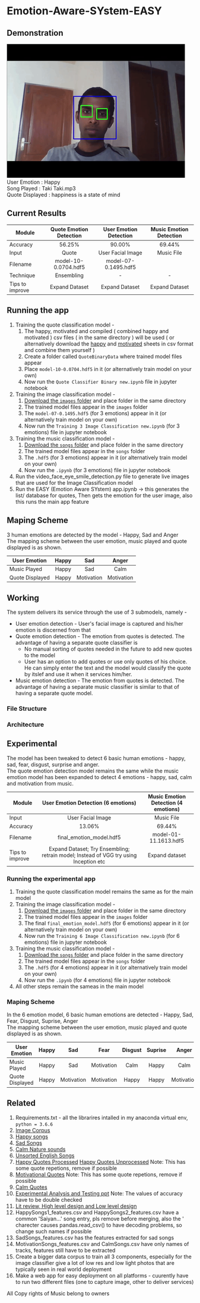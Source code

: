 # Emotion-Aware-SYstem-EASY
## Demonstration <br>
![](working.gif)
   <br>
    User Emotion : Happy <br>
    Song Played : Taki Taki.mp3 <br>
    Quote Displayed : happiness is a state of mind
   
## Current Results <br>
| Module        | Quote Emotion Detection           | User Emotion Detection           | Music Emotion Detection           |
| ------------- |:-------------:|:-------------:|:-------------:|
| Accuracy      | 56.25% | 90.00% | 69.44% |
| Input      | Quote | User Facial Image | Music File |
| Filename      | model-10-0.0704.hdf5 |  model-07-0.1495.hdf5 | |
| Technique      | Ensembling | - | - |
| Tips to improve      | Expand Dataset | Expand Dataset | Expand Dataset |


## Running the app  
1. Training the quote classification model -
   1. The happy, motivated and compiled ( combined happy and motivated ) csv files ( in the same directory ) will be used ( or alternatively download the [happy](https://docs.google.com/spreadsheets/d/18jxlroMKeqfR_PBHx8Zon1QHY6TQv3NB0EnW909yn5s/edit?usp=sharing) and [motivated](https://docs.google.com/spreadsheets/d/102iHGh4NITqejrMyMwGUOEeQaKDLO1xYNTSvhTmLlEw/edit?usp=sharing) sheets in csv format and combine them yourself )
   2. Create a folder called ```QuoteBinaryData``` where trained model files appear  
   2. Place ```model-10-0.0704.hdf5``` in it (or alternatively train model on your own)
   3. Now run the ```Quote Classifier Binary new.ipynb``` file in jupyter notebook
2. Training the image classification model -  
   1. [Download the ```images``` folder](https://drive.google.com/open?id=15Yiqo51onEdvZEsfBHo7IQuM0gt8no8U) and place folder in the same directory
   2. The trained model files appear in the ```images``` folder  
   2. The ```model-07-0.1495.hdf5``` (for 3 emotions) appear in it (or alternatively train model on your own)
   3. Now run the ```Training 3 Image Classification new.ipynb``` (for 3 emotions) file in jupyter notebook
2. Training the music classification model -  
   1. [Download the ```songs``` folder](https://drive.google.com/open?id=1COYn4g5VcHbNZCPzWpyrq9DAsId3PCq1) and place folder in the same directory
   2. The trained model files appear in the ```songs``` folder  
   2. The ```.hdf5``` (for 3 emotions) appear in it (or alternatively train model on your own)
   3. Now run the ```.ipynb``` (for 3 emotions) file in jupyter notebook
2.	Run the video_face_eye_smile_detection.py file to generate live images that are used for the Image Classification model
3.	Run the EASY (Emotion Aware SYstem) app.ipynb -> this generates the list/ database for quotes, Then gets the emotion for the user image, also this runs the main app feature
## Maping Scheme

3 human emotions are detected by the model - Happy, Sad and Anger <br>
The mapping scheme between the user emotion, music played and quote displayed is as shown. 

| User Emotion        | Happy           | Sad           |  Anger           |
| ------------- |:-------------:|:-------------:|:-------------:|
| Music Played      | Happy | Sad | Calm|
| Quote Displayed      | Happy | Motivation| Motivation|

## Working 

The system delivers its service through the use of 3 submodels, namely -
* User emotion detection - User's facial image is captured and his/her emotion is discerned from that
* Quote emotion detection - The emotion from quotes is detected. The advantage of having a separate quote classifier is
   * No manual sorting of quotes needed in the future to add new quotes to the model
   * User has an option to add quotes or use only quotes of his choice. He can simply enter the text and the model would classify the quote by itslef and use it when it services him/her.
* Music emotion detection - The emotion from quotes is detected. The advantage of having a separate music classifier is similar to that of having a separate quote model.

### File Structure

### Architecture

## Experimental 

The model has been tweaked to detect 6 basic human emotions - happy, sad, fear, disgust, surprise and anger.<br>
The quote emotion detection model remains the same while the music emotion model has been expanded to detect 4 emotions - happy, sad, calm and motivation from music. 

| Module        | User Emotion Detection (6 emotions)          | Music Emotion Detection (4 emotions)          | 
| ------------- |:-------------:|:-------------:|
| Input      | User Facial Image | Music File |
| Accuracy      | 13.06% | 69.44% |
| Filename      | final_emotion_model.hdf5 | model-01-11.1613.hdf5 |
| Tips to improve      | Expand Dataset; Try Ensembling; retrain model; Instead of VGG try using Inception etc | Expand dataset |

### Running the experimental app  
1. Training the quote classification model remains the same as for the main model
2. Training the image classification model -  
   1.  [Download the ```images``` folder](https://drive.google.com/open?id=15Yiqo51onEdvZEsfBHo7IQuM0gt8no8U) and place folder in the same directory
   2. The trained model files appear in the ```images``` folder  
   2. The final ```final_emotion_model.hdf5``` (for 6 emotions)  appear in it (or alternatively train model on your own)
   3. Now run the ```Training 6 Image Classification new.ipynb``` (for 6 emotions)  file in jupyter notebook
2. Training the music classification model -  
   1. [Download the ```songs``` folder](https://drive.google.com/open?id=1COYn4g5VcHbNZCPzWpyrq9DAsId3PCq1) and place folder in the same directory
   2. The trained model files appear in the ```songs``` folder  
   2. The ```.hdf5``` (for 4 emotions) appear in it (or alternatively train model on your own)
   3. Now run the ```.ipynb``` (for 4 emotions) file in jupyter notebook
3. All other steps remain the sameas in the main model
### Maping Scheme

In the 6 emotion model, 6 basic human emotions are detected - Happy, Sad, Fear, Disgust, Suprise, Anger <br>
The mapping scheme between the user emotion, music played and quote displayed is as shown. 

| User Emotion        | Happy           | Sad           | Fear           | Disgust           | Suprise           | Anger           |
| ------------- |:-------------:|:-------------:|:-------------:|:-------------:|:-------------:|:-------------:|
| Music Played      | Happy | Sad | Motivation| Calm| Happy| Calm|
| Quote Displayed      | Happy | Motivation| Motivation| Happy| Happy| Motivation|

## Related 
1. Requirements.txt - all the librarires intalled in my anaconda virtual env, ```python = 3.6.6``` 
2. [Image Corpus](https://drive.google.com/open?id=1Rq9An3UKM_iI_Y_yxWcN4hl-Z7-vfQgC)
3. [Happy songs](https://drive.google.com/open?id=1COYn4g5VcHbNZCPzWpyrq9DAsId3PCq1)
4. [Sad Songs](https://drive.google.com/open?id=1nz8cNJjT6BwDQAFeJEaelJWy6H5dbeO_)
5. [Calm Nature sounds](https://drive.google.com/open?id=1STlY0fBfP0pAsfHo_fvUBR37ZAkDmLiJ)
6. [Unsorted English Songs](https://drive.google.com/open?id=1SgjH6D-EKa6Tw-8y6RO1ufk5jg645eTP)
7. [Happy Quotes Processed](https://docs.google.com/spreadsheets/d/1lkEVYlqvIS5cV2rDRnlt2WICvK9VXiQkL75E8baU1w4/edit?usp=sharing) [Happy Quotes Unprocessed](https://docs.google.com/spreadsheets/d/18jxlroMKeqfR_PBHx8Zon1QHY6TQv3NB0EnW909yn5s/edit?usp=sharing) Note: This has some quote repetions, remove if possible
8. [Motivational Quotes](https://drive.google.com/open?id=102iHGh4NITqejrMyMwGUOEeQaKDLO1xYNTSvhTmLlEw) Note: This has some quote repetions, remove if possible
9. [Calm Quotes](https://drive.google.com/open?id=1j6ss3V4BKX7OXN4kpar4XdnPZWbxk67proouk0_tSac)
10. [Experimental Analysis and Testing ppt](https://docs.google.com/presentation/d/1QhqxY8rquuZjTnNE-IdLp1n02qkLtoIbwqBvuKvgn9A/edit?usp=sharing) Note: The values of accuracy have to be double checked
11. [Lit review, High level design and Low level design](https://docs.google.com/presentation/d/12rnb9dW4cCrw353vMp1lYFaMFPiRLtmV8wUuqWd8sPE/edit?usp=sharing)
11. HappySongs1_features.csv and HappySongs2_features.csv have a common 'Saiyan...' song entry, pls remove before merging, also the ' charecter causes pandas.read_csv() to have decoding problems, so change such names if possible
12. SadSongs_features.csv has the features extracted for sad songs
13. MotivationSongs_features.csv and CalmSongs.csv have only names of tracks, features still have to be extracted
1. Create a bigger data corpus to train all 3 components, especially for the image classifier give a lot of low res and low light photos that are typically seen in real world deployment
4. Make a web app for easy deployment on all platforms - cuurently have to run two different files (one to capture image, other to deliver services)

All Copy rights of Music belong to owners

